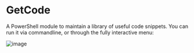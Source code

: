 # GetCode
A PowerShell module to maintain a library of useful code snippets.
You can run it via commandline, or through the fully interactive menu:

![image](https://github.com/user-attachments/assets/cc6dbc54-38c5-45ab-8856-2bf4d237dbf3)
